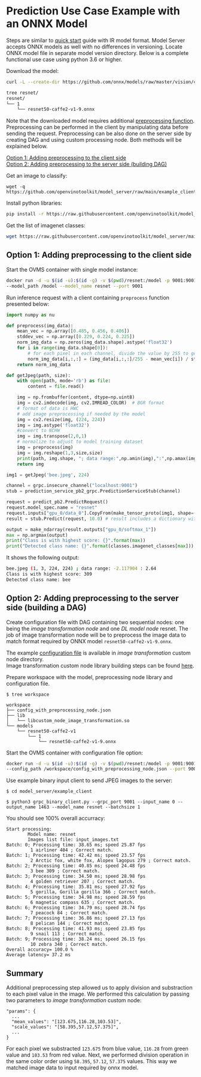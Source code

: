 # Prediction Use Case Example with an ONNX Model

Steps are similar to [quick start](ovms_quickstart.md) guide with IR model format. Model Server accepts ONNX models as well with no differences in versioning. Locate ONNX model file in separate model version directory.
Below is a complete functional use case using python 3.6 or higher.

Download the model:
```bash
curl -L --create-dir https://github.com/onnx/models/raw/master/vision/classification/resnet/model/resnet50-caffe2-v1-9.onnx -o resnet/1/resnet50-caffe2-v1-9.onnx
```
```bash
tree resnet/
resnet/
└── 1
    └── resnet50-caffe2-v1-9.onnx
```
Note that the downloaded model requires additional [preprocessing function](https://github.com/onnx/models/tree/master/vision/classification/resnet#preprocessing). Preprocessing can be performed in the client by manipulating data before sending the request. Preprocessing can be also done on the server side by creating DAG and using custom processing node. Both methods will be explained below.

<a href="#client-side">Option 1: Adding preprocessing to the client side</a>  
<a href="#server-side">Option 2: Adding preprocessing to the server side (building DAG)</a>

Get an image to classify:
```
wget -q https://github.com/openvinotoolkit/model_server/raw/main/example_client/images/bee.jpeg
```
Install python libraries:
```bash
pip install -r https://raw.githubusercontent.com/openvinotoolkit/model_server/main/example_client/client_requirements.txt
```
Get the list of imagenet classes:
```bash
wget https://raw.githubusercontent.com/openvinotoolkit/model_server/main/example_client/classes.py
```

## Option 1: Adding preprocessing to the client side <a name="#client-side"></a>

Start the OVMS container with single model instance:
```bash
docker run -d -u $(id -u):$(id -g) -v $(pwd)/resnet:/model -p 9001:9001 openvino/model_server:latest \
--model_path /model --model_name resnet --port 9001
```

Run inference request with a client containing `preprocess` function presented below:
```python
import numpy as nu

def preprocess(img_data):
    mean_vec = np.array([0.485, 0.456, 0.406])
    stddev_vec = np.array([0.229, 0.224, 0.225])
    norm_img_data = np.zeros(img_data.shape).astype('float32')
    for i in range(img_data.shape[0]):
        # for each pixel in each channel, divide the value by 255 to get value between [0, 1] and then normalize
        norm_img_data[i,:,:] = (img_data[i,:,:]/255 - mean_vec[i]) / stddev_vec[i]
    return norm_img_data

def getJpeg(path, size):
    with open(path, mode='rb') as file:
        content = file.read()

    img = np.frombuffer(content, dtype=np.uint8)
    img = cv2.imdecode(img, cv2.IMREAD_COLOR)  # BGR format
    # format of data is HWC
    # add image preprocessing if needed by the model
    img = cv2.resize(img, (224, 224))
    img = img.astype('float32')
    #convert to NCHW
    img = img.transpose(2,0,1)
    # normalize to adjust to model training dataset
    img = preprocess(img)
    img = img.reshape(1,3,size,size)
    print(path, img.shape, "; data range:",np.amin(img),":",np.amax(img))
    return img

img1 = getJpeg('bee.jpeg', 224)

channel = grpc.insecure_channel("localhost:9001")
stub = prediction_service_pb2_grpc.PredictionServiceStub(channel)

request = predict_pb2.PredictRequest()
request.model_spec.name = "resnet"
request.inputs["gpu_0/data_0"].CopyFrom(make_tensor_proto(img1, shape=(img1.shape)))
result = stub.Predict(request, 10.0) # result includes a dictionary with all model outputs

output = make_ndarray(result.outputs["gpu_0/softmax_1"])
max = np.argmax(output)
print("Class is with highest score: {}".format(max))
print("Detected class name: {}".format(classes.imagenet_classes[max]))
```

It shows the following output:
```bash
bee.jpeg (1, 3, 224, 224) ; data range: -2.117904 : 2.64
Class is with highest score: 309
Detected class name: bee
```


## Option 2: Adding preprocessing to the server side (building a DAG) <a name="#server-side"></a>

Create configuration file with DAG containing two sequential nodes: one being the _image transformation node_ and one _DL model node_ resnet. The job of image transformation node will be to preprocess the image data to match format required by ONNX model `resnet50-caffe2-v1-9.onnx`.

The example [configuration file](../src/custom_nodes/image_transformation/config_with_preprocessing_node.json) is available in _image transformation_ custom node directory.  
Image transformation custom node library building steps can be found [here](../src/custom_nodes/image_transformation).

Prepare workspace with the model, preprocessing node library and configuration file.
```
$ tree workspace

workspace
├── config_with_preprocessing_node.json
├── lib
│   └── libcustom_node_image_transformation.so
└── models
    └── resnet50-caffe2-v1
        └── 1
            └── resnet50-caffe2-v1-9.onnx
```

Start the OVMS container with configuration file option:
```bash
docker run -d -u $(id -u):$(id -g) -v $(pwd)/resnet:/model -p 9001:9001 openvino/model_server:latest \
--config_path /workspace/config_with_preprocessing_node.json --port 9001
```

Use example binary input client to send JPEG images to the server:
```
$ cd model_server/example_client

$ python3 grpc_binary_client.py --grpc_port 9001 --input_name 0 --output_name 1463 --model_name resnet --batchsize 1
```
You should see 100% overall accurracy:
```
Start processing:
        Model name: resnet
        Images list file: input_images.txt
Batch: 0; Processing time: 38.65 ms; speed 25.87 fps
         1 airliner 404 ; Correct match.
Batch: 1; Processing time: 42.42 ms; speed 23.57 fps
         2 Arctic fox, white fox, Alopex lagopus 279 ; Correct match.
Batch: 2; Processing time: 40.85 ms; speed 24.48 fps
         3 bee 309 ; Correct match.
Batch: 3; Processing time: 34.50 ms; speed 28.98 fps
         4 golden retriever 207 ; Correct match.
Batch: 4; Processing time: 35.81 ms; speed 27.92 fps
         5 gorilla, Gorilla gorilla 366 ; Correct match.
Batch: 5; Processing time: 34.98 ms; speed 28.59 fps
         6 magnetic compass 635 ; Correct match.
Batch: 6; Processing time: 34.79 ms; speed 28.74 fps
         7 peacock 84 ; Correct match.
Batch: 7; Processing time: 36.86 ms; speed 27.13 fps
         8 pelican 144 ; Correct match.
Batch: 8; Processing time: 41.93 ms; speed 23.85 fps
         9 snail 113 ; Correct match.
Batch: 9; Processing time: 38.24 ms; speed 26.15 fps
         10 zebra 340 ; Correct match.
Overall accuracy= 100.0 %
Average latency= 37.2 ms
```

## Summary
Additional preprocessing step allowed us to apply division and substraction to each pixel value in the image. We performed this calculation by passing two parameters to _image transformation_ custom node:
```
"params": {
  ...
  "mean_values": "[123.675,116.28,103.53]",
  "scale_values": "[58.395,57.12,57.375]",
  ...
}
```
For each pixel we substracted `123.675` from blue value, `116.28` from green value and `103.53` from red value. Next, we performed division operation in the same color order using `58.395`, `57.12`, `57.375` values. This way we matched image data to input required by onnx model.
